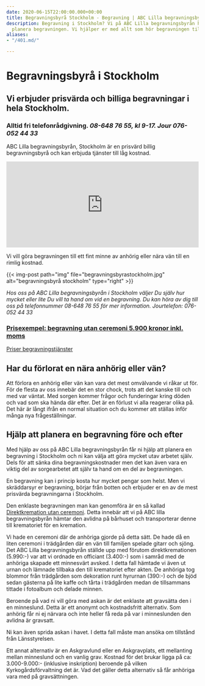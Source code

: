 ```yaml
---
date: 2020-06-15T22:00:00.000+00:00
title: Begravningsbyrå Stockholm - Begravning | ABC Lilla begravningsbyrå
description: Begravning i Stockholm? Vi på ABC Lilla begravningsbyrån hjälper er att
  planera begravningen. Vi hjälper er med allt som hör begravningen till. Se mer här!
aliases:
- "/401.md/"

---
```

# Begravningsbyrå i Stockholm

## Vi erbjuder prisvärda och billiga begravningar i hela Stockholm.

### Alltid fri telefonrådgivning. _08-648 76 55, kl 9-17. Jour 076-052 44 33_

ABC Lilla begravningsbyrån, Stockholm är en prisvärd billig begravningsbyrå och kan erbjuda tjänster till låg kostnad.

<p><iframe style="border: 0; display: block;" src="https://widget.reco.se/v2/widget/1626775?mode=HORIZONTAL_QUOTE" width="100%" height="225" scrolling="no"></iframe></p>

Vi vill göra begravningen till ett fint minne av anhörig eller nära vän till en rimlig kostnad.

{{< img-post
path="img" file="begravningsbyrastockholm.jpg"
alt="begravningsbyrå stockholm" type="right" >}}

_Hos oss på ABC Lilla begravningsbyrån i Stockholm väljer Du själv hur mycket eller lite Du vill ta hand om vid en begravning. Du kan höra av dig till oss på telefonnummer 08-648 76 55 för mer information. Jourtelefon: 076-052 44 33_

### [Prisexempel: begravning utan ceremoni 5.900 kronor inkl. moms](https://xn--abclillabegravningsbyrn-58b.se/priser/ "Priser")

[Priser begravningstjänster](priser)

## Har du förlorat en nära anhörig eller vän?

Att förlora en anhörig eller vän kan vara det mest omvälvande vi råkar ut för. För de flesta av oss innebär det en stor chock, trots att det kanske till och med var väntat. Med sorgen kommer frågor och funderingar kring döden och vad som ska hända där efter. Det är en förlust vi alla reagerar olika på. Det här är långt ifrån en normal situation och du kommer att ställas inför många nya frågeställningar.

## Hjälp att planera en begravning före och efter

Med hjälp av oss på ABC Lilla begravningsbyrån får ni hjälp att planera en begravning i Stockholm och ni kan välja att göra mycket utav arbetet själv. Dels för att sänka dina begravningskostnader men det kan även vara en viktig del av sorgearbetet att själv ta hand om en del av begravningen.

En begravning kan i princip kosta hur mycket pengar som helst. Men vi skräddarsyr er begravning, börjar från botten och erbjuder er en av de mest prisvärda begravningarna i Stockholm.

Den enklaste begravningen man kan genomföra är en så kallad [Direktkremation utan ceremoni](https://xn--abclillabegravningsbyrn-58b.se/priser/ "Priser"). Detta innebär att vi på ABC lilla begravningsbyrån hämtar den avlidna på bårhuset och transporterar denne till krematoriet för en kremation.

Vi hade en ceremoni där de anhöriga gjorde på detta sätt. De hade då en liten ceremoni i trädgården där en vän till familjen spelade gitarr och sjöng. Det ABC Lilla begravningsbyrån ställde upp med förutom direktkremationen (5.990:-) var att vi ordnade en officiant (3.400:-) som i samråd med de anhöriga skapade ett minnesvärt avsked. I detta fall hämtade vi även ut urnan och lämnade tillbaka den till krematoriet efter akten. De anhöriga tog blommor från trädgården som dekoration runt hyrurnan (390:-) och de bjöd sedan gästerna på lite kaffe och tårta i trädgården medan de tillsammans tittade i fotoalbum och delade minnen.

Beroende på vad ni vill göra med askan är det enklaste att gravsätta den i en minneslund. Detta är ett anonymt och kostnadsfritt alternativ. Som anhörig får ni ej närvara och inte heller få reda på var i minneslunden den avlidna är gravsatt.

Ni kan även sprida askan i havet. I detta fall måste man ansöka om tillstånd från Länsstyrelsen.

Ett annat alternativ är en Askgravlund eller en Askgravplats, ett mellanting mellan minneslund och en vanlig grav.
Kostnad för det brukar ligga på ca: 3.000-9.000:- (inklusive inskription) beroende på vilken Kyrkogårdsförvaltning det är.
Vad det gäller detta alternativ så får anhöriga vara med på gravsättningen.